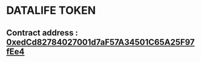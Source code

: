 # DATALIFE TOKEN

## Contract address :   [0xedCd82784027001d7aF57A34501C65A25F97fEe4](https://etherscan.io/address/0xedCd82784027001d7aF57A34501C65A25F97fEe4) 